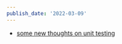 ```yaml
---
publish_date: '2022-03-09'
---
```

- [some new thoughts on unit testing](https://twitter.com/chiubaca/status/1501625500397182978)
